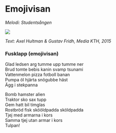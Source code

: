 # Emojivisan

_Melodi: Studentsången_

<img src="..\media\sangbok\emojivisan_färg.png" class="emojivisan">

_Text: Axel Hultman & Gustav Fridh, Media KTH, 2015_


### Fusklapp (emojivisan)

Glad ledsen arg tumme upp tumme ner  
Brud tomte bebis kanin svamp tsunami  
Vattenmelon pizza fotboll banan  
Pumpa öl hjärta snögubbe häst  
Ägg i stekpanna

Bomb hamster alien  
Traktor sko sax tupp  
Gem hatt bil timglas  
Rostbröd fisk skööldpadda sköldpadda  
Tjej med armarna i kors  
Samma tjej utan armar i kors  
Tulpan!
